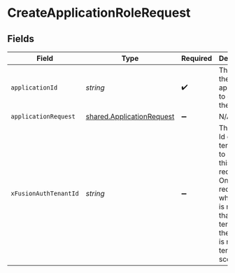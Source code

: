 # CreateApplicationRoleRequest


## Fields

| Field                                                                                                                                              | Type                                                                                                                                               | Required                                                                                                                                           | Description                                                                                                                                        |
| -------------------------------------------------------------------------------------------------------------------------------------------------- | -------------------------------------------------------------------------------------------------------------------------------------------------- | -------------------------------------------------------------------------------------------------------------------------------------------------- | -------------------------------------------------------------------------------------------------------------------------------------------------- |
| `applicationId`                                                                                                                                    | *string*                                                                                                                                           | :heavy_check_mark:                                                                                                                                 | The Id of the application to create the role on.                                                                                                   |
| `applicationRequest`                                                                                                                               | [shared.ApplicationRequest](../../models/shared/applicationrequest.md)                                                                             | :heavy_minus_sign:                                                                                                                                 | N/A                                                                                                                                                |
| `xFusionAuthTenantId`                                                                                                                              | *string*                                                                                                                                           | :heavy_minus_sign:                                                                                                                                 | The unique Id of the tenant used to scope this API request. Only required when there is more than one tenant and the API key is not tenant-scoped. |